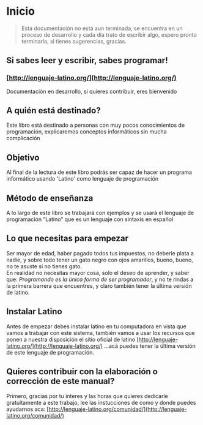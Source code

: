 # Inicio

> Esta documentación no está aun terminada, se encuentra en un proceso de desarrollo y cada día trato de escribir algo, espero pronto terminarla, si tienes sugerencias, gracias.

## Si sabes leer y escribir, sabes programar!

### [http://lenguaje-latino.org/](http://lenguaje-latino.org/)

Documentación en desarrollo, si quieres contribuir, eres bienvenido

## A quién está destinado?

Este libro está destinado a personas con muy pocos conocimientos de programación, explicaremos conceptos informáticos sin mucha complicación

## Objetivo

Al final de la lectura de este libro podrás ser capaz de hacer un programa informático usando 'Latino' como lenguaje de programación

## Método de enseñanza

A lo largo de este libro se trabajará con ejemplos y se usará el lenguaje de programación “Latino” que es un lenguaje con sintaxis en español

## Lo que necesitas para empezar

Ser mayor de edad, haber pagado todos tus impuestos, no deberle plata a nadie, y sobre todo tener un gato negro con ojos amarillos, bueno, bueno, no te asuste si no tienes gato.  
En realidad no necesitas mayor cosa, solo el deseo de aprender, y saber que: _Programando es la única forma de ser programador_, y no te rindas a la primera barrera que encuentres, y claro también tener la última versión de latino.

## Instalar Latino

Antes de empezar debes instalar latino en tu computadora en vista que vamos a trabajar con este sistema, también vamos a usar los recursos que ponen a nuestra disposición el sitio oficial de latino [http://lenguaje-latino.org/](http://lenguaje-latino.org/) ...acá puedes tener la última versión de este lenguaje de programación.

## Quieres contribuir con la elaboración o corrección de este manual?

Primero, gracias por tu interes y las horas que quieres dedicarle gratuitamente a este trabajo, lee las instucciones de como y donde puedes ayudarnos aca: [http://lenguaje-latino.org/comunidad/](http://lenguaje-latino.org/comunidad/)

